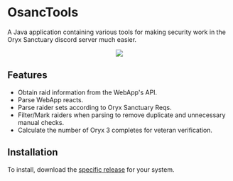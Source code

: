 # OsancTools
A Java application containing various tools for making security work in the Oryx Sanctuary discord server much easier.

<p align="center">
  <img src="https://user-images.githubusercontent.com/58831335/170416016-1c159234-bb60-4cf1-9b87-2d283cf42727.png">
</p>

## Features
- Obtain raid information from the WebApp's API.
- Parse WebApp reacts.
- Parse raider sets according to Oryx Sanctuary Reqs.
- Filter/Mark raiders when parsing to remove duplicate and unnecessary manual checks.
- Calculate the number of Oryx 3 completes for veteran verification.

## Installation
To install, download the [specific release](https://github.com/Waifu/osanc-tools/releases) for your system. 
